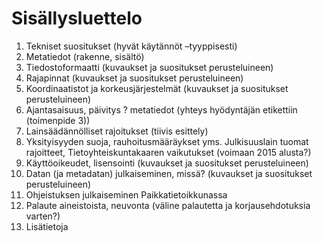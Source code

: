 Sisällysluettelo
================

1. Tekniset suositukset (hyvät käytännöt –tyyppisesti)
  1. Metatiedot (rakenne, sisältö)
  2. Tiedostoformaatti (kuvaukset ja suositukset perusteluineen)
  3.	Rajapinnat (kuvaukset ja suositukset perusteluineen)
  4.	Koordinaatistot ja korkeusjärjestelmät (kuvaukset ja suositukset perusteluineen)
  5.	Ajantasaisuus, päivitys ? metatiedot (yhteys hyödyntäjän etikettiin (toimenpide 3))
2. Lainsäädännölliset rajoitukset (tiivis esittely)
  1. Yksityisyyden suoja, rauhoitusmääräykset yms. 
	Julkisuuslain tuomat rajoitteet, Tietoyhteiskuntakaaren vaikutukset (voimaan 2015 alusta?)
3. Käyttöoikeudet, lisensointi (kuvaukset ja suositukset perusteluineen)
4. Datan (ja metadatan) julkaiseminen, missä? (kuvaukset ja suositukset perusteluineen)
5. Ohjeistuksen julkaiseminen Paikkatietoikkunassa
6. Palaute aineistoista, neuvonta (väline palautetta ja korjausehdotuksia varten?)
7. Lisätietoja
